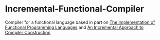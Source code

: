 # Incremental-Functional-Compiler

Compiler for a functional language based in part on [The Implementation of Functional Programming Languages](tab:[http://www.example.com](https://www.microsoft.com/en-us/research/wp-content/uploads/1987/01/slpj-book-1987-small.pdf)) and [An Incremental Approach to Compiler Construction](tab:http://scheme2006.cs.uchicago.edu/11-ghuloum.pdf). 
